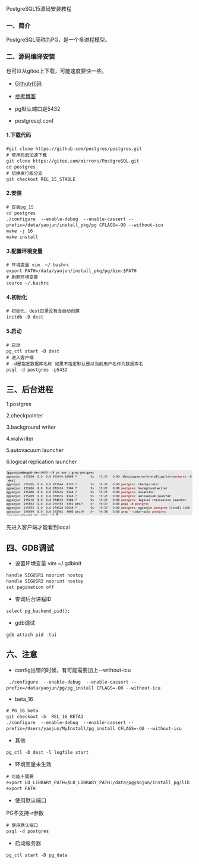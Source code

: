 PostgreSQL15源码安装教程

### 一、简介

PostgreSQL简称为PG，是一个多进程模型。

### 二、源码编译安装

也可以从gitee上下载，可能速度要快一些。

- [Github代码](https://github.com/postgres/postgres)

- [参考博客](https://blog.csdn.net/weixin_40326748/article/details/128753725)

- pg默认端口是5432


- postgresql.conf


#### 1.下载代码

```
#git clone https://github.com/postgres/postgres.git
# 使用码云加速下载
git clone https://gitee.com/mirrors/PostgreSQL.git
cd postgres
# 切换发行版分支
git checkout REL_15_STABLE
```

#### 2.安装

```
# 安装pg_15
cd postgres
./configure  --enable-debug  --enable-cassert --prefix=/data/yaojun/install_pkg/pg CFLAGS=-O0 --without-icu
make -j 16
make install
```

#### 3.配置环境变量

```
# 环境变量 vim  ~/.bashrc
export PATH=/data/yaojun/install_pkg/pg/bin:$PATH
# 刷新环境变量
source ~/.bashrc
```

#### 4.初始化

```
# 初始化，dest目录没有会自动创建
initdb -D dest
```

#### 5.启动

```
# 启动
pg_ctl start -D dest
# 进入客户端
# -d是指定数据库名称 如果不指定默认是以当前用户名作为数据库名
psql -d postgres -p5432  

```

## 三、后台进程

1.postgres

2.checkpointer

3.background writer

4.walwriter

5.autovacuum launcher

6.logical replication launcher

![image-20240625235843644](image/image-20240625235843644.png)

先进入客户端才能看到local

## 四、GDB调试

- 设置环境变量 vim ~/.gdbinit

```
handle SIGUSR1 noprint nostop
handle SIGUSR2 noprint nostop
set pagination off
```

- 查询后台进程ID


```
select pg_backend_pid();
```

- gdb调试


```
gdb attach pid -tui
```



## 六、注意

- config出错的时候，有可能需要加上\--without-icu


```
 ./configure  --enable-debug  --enable-cassert --prefix=/data/yaojun/pg/pg_install CFLAGS=-O0 --without-icu
```

- beta\_16


```
# PG_16_beta
git checkout -b  REL_16_BETA1
./configure  --enable-debug  --enable-cassert --prefix=/Users/yaojun/MyInstall/pg_install CFLAGS=-O0 --without-icu
```

- 其他


```
pg_ctl -D dest -l logfile start
```

- 环境变量未生效


```
# 可能不需要
export LD_LIBRARY_PATH=$LD_LIBRARY_PATH:/data/pgyaojun/install_pg/lib
export PATH
```

- 使用默认端口


PG不支持-r参数

```
# 使用默认端口
psql -d postgres
```

- 启动服务器


```
pg_ctl start -D pg_data
```